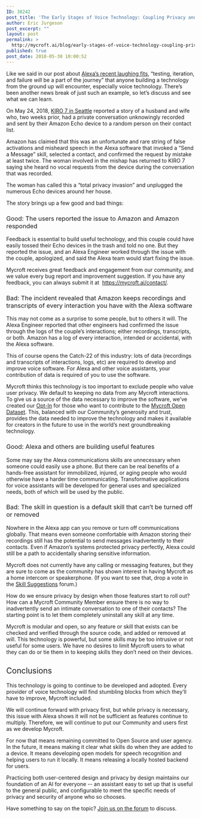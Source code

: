 ```yaml
---
ID: 38242
post_title: 'The Early Stages of Voice Technology: Coupling Privacy and User Agency'
author: Eric Jurgeson
post_excerpt: ""
layout: post
permalink: >
  http://mycroft.ai/blog/early-stages-of-voice-technology-coupling-privacy-and-user-agency/
published: true
post_date: 2018-05-30 10:00:52
---
```

<span style="font-weight: 400;">Like we said in our post about </span><a href="https://mycroft.ai/blog/finding-laughter-in-the-early-stages-of-voice-technology/"><span style="font-weight: 400;">Alexa’s recent laughing fits</span></a><span style="font-weight: 400;">, “testing, iteration, and failure </span><i><span style="font-weight: 400;">will</span></i><span style="font-weight: 400;"> be a part of the journey” that anyone building a technology from the ground up will encounter, especially voice technology. There’s been another news break of just such an example, so let’s discuss and see what we can learn.</span>

<span style="font-weight: 400;">On May 24, 2018, </span><a href="https://www.kiro7.com/news/local/woman-says-her-amazon-device-recorded-private-conversation-sent-it-out-to-random-contact/755507974"><span style="font-weight: 400;">KIRO 7 in Seattle</span></a><span style="font-weight: 400;"> reported a story of a husband and wife who, two weeks prior, had a private conversation unknowingly recorded and sent by their Amazon Echo device to a random person on their contact list.</span>

<span style="font-weight: 400;">Amazon has claimed that this was an unfortunate and rare string of false activations and misheard speech in the Alexa software that invoked a “Send a Message” skill, selected a contact, and confirmed the request </span>by mistake at least twice. The woman involved in the mishap has returned to KIRO 7 saying she heard no vocal requests from the device during the conversation that was recorded.

<span style="font-weight: 400;">The woman has called this a “total privacy invasion” and unplugged the numerous Echo devices around her house.</span>

<span style="font-weight: 400;">The story brings up a few good and bad things:</span>
<h3><span style="font-weight: 400;">Good: The users reported the issue to Amazon and Amazon responded</span></h3>
<span style="font-weight: 400;">Feedback is essential to build useful technology, and this couple could have easily tossed their Echo devices in the trash and told no one. But they reported the issue, and an Alexa Engineer worked through the issue with the couple, apologized, and said the Alexa team would start fixing the issue.</span>

<span style="font-weight: 400;">Mycroft receives great feedback and engagement from our community, and we value every bug report and improvement suggestion. If you have any feedback, you can always submit it at
</span> <a href="https://mycroft.ai/contact/" target="_blank" rel="noopener">https://mycroft.ai/contact/</a>.
<h3><span style="font-weight: 400;">Bad: The incident revealed that Amazon keeps recordings and transcripts of every interaction you have with the Alexa software</span></h3>
This may not come as a surprise to some people, but to others it will. The Alexa Engineer reported that other engineers had confirmed the issue through the logs of the couple’s interactions; either recordings, transcripts, or both. Amazon has a log of every interaction, intended or accidental, with the Alexa software.

This of course opens the Catch-22 of this industry: lots of data (recordings and transcripts of interactions, logs, etc) are required to develop and improve voice software. For Alexa and other voice assistants, your contribution of data is required of you to use the software.

<span style="font-weight: 400;">Mycroft thinks this technology is too important to exclude people who value user privacy. We default to keeping no data from any Mycroft interactions. To give us a source of the data necessary to improve the software, we’ve created our <a href="https://home.mycroft.ai/#/setting/basic" target="_blank" rel="noopener">Opt-In</a> for those who want to contribute to the <a href="https://mycroft.ai/blog/privacy-machine-learning-open-data-set-opt-feature/" target="_blank" rel="noopener">Mycroft Open Dataset</a>. This, balanced with our Community’s generosity and trust, provides the data needed to improve the technology and makes it available for creators in the future to use in the world’s next groundbreaking technology. </span>
<h3><span style="font-weight: 400;">Good: Alexa and others are building useful features</span></h3>
Some may say the Alexa communications skills are unnecessary when someone could easily use a phone. But there can be real benefits of a hands-free assistant for immobilized, injured, or aging people who would otherwise have a harder time communicating. Transformative applications for voice assistants will be developed for general uses and specialized needs, both of which will be used by the public.
<h3><span style="font-weight: 400;">Bad: The skill in question is a default skill that can’t be turned off or removed</span></h3>
<span style="font-weight: 400;">Nowhere in the Alexa app can you remove or turn off communications globally. That means even someone comfortable with Amazon storing their recordings still has the potential to send messages inadvertently to their contacts. Even if Amazon’s systems protected privacy perfectly, Alexa could still be a path to accidentally sharing sensitive information.</span>

<span style="font-weight: 400;">Mycroft does not currently have any calling or messaging features, but they are sure to come as the community has shown interest in having Mycroft as a home intercom or speakerphone. (If you want to see that, drop a vote in the </span><a href="https://community.mycroft.ai/c/skill-suggestions"><span style="font-weight: 400;">Skill Suggestions</span></a><span style="font-weight: 400;"> forum.)</span>

<span style="font-weight: 400;">How do we ensure privacy by design when those features start to roll out? How can a Mycroft Community Member ensure there is no way to inadvertently send an intimate conversation to one of their contacts? The starting point is to let them completely uninstall any skill at any time.</span>

<span style="font-weight: 400;">Mycroft is modular and open, so any feature or skill that exists can be checked and verified through the source code, and added or removed at will. This technology is powerful, but some skills may be too intrusive or not useful for some users. We have no desires to limit Mycroft users to what they can do or tie them in to keeping skills they don’t need on their devices.</span>
<h2><span style="font-weight: 400;">Conclusions</span></h2>
<span style="font-weight: 400;">This technology is going to continue to be developed and adopted. Every provider of voice technology will find stumbling blocks from which they’ll have to improve, Mycroft included.</span>

<span style="font-weight: 400;">We will continue forward with privacy first, but while privacy is necessary, this issue with Alexa shows it will not be sufficient as features continue to multiply. Therefore, we will continue to put our Community and users first as we develop Mycroft.</span>

<span style="font-weight: 400;">For now that means remaining committed to Open Source and user agency. In the future, it means making it clear what skills do when they are added to a device. It means developing open models for speech recognition and helping users to run it locally. It means releasing a locally hosted backend for users.</span>

<span style="font-weight: 400;">Practicing both user-centered design and privacy by design maintains our foundation of an AI for everyone -- an assistant easy to set up that is useful to the general public, and configurable to meet the specific needs of privacy and security of anyone who so chooses.</span>

Have something to say on the topic? <a href="https://community.mycroft.ai/t/the-early-stages-of-voice-technology-coupling-privacy-and-user-agency/3852" target="_blank" rel="noopener">Join us on the forum</a> to discuss.